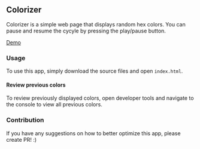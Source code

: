 ## Colorizer

Colorizer is a simple web page that displays random hex colors. You can pause and resume the cycyle by pressing the play/pause button.

<a href="https://mattrmay.github.io/colorizer/" target="_blank">Demo</a>

### Usage

To use this app, simply download the source files and open ```index.html```.

#### Review previous colors

To review previously displayed colors, open developer tools and navigate to the console to view all previous colors.

### Contribution

If you have any suggestions on how to better optimize this app, please create PR! :)
